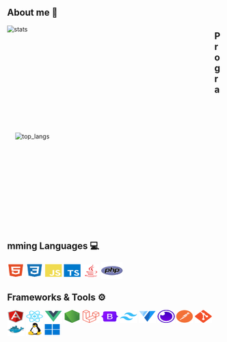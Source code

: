 ## About me 📃

<div>
  <img
    height="250"
    width="485"
    align="left"
    alt="stats"
    src="https://github-readme-stats.vercel.app/api?username=jmarcelnm&theme=dark&show_icons=true&rank_icon=github&include_all_commits=true&custom_title=My+GitHub+Stats"
  />
  <img
    height="250"
    width="485"
    align="right"
    alt="top_langs"
    src="https://github-readme-stats.vercel.app/api/top-langs?username=jmarcelnm&theme=dark"
  />
</div>

## Programming Languages 💻

<div style="display: inline_block">
  <img height="30" width="40" align="center" alt="HTML" src="https://raw.githubusercontent.com/devicons/devicon/master/icons/html5/html5-plain.svg"/>
  <img height="30" width="40" align="center" alt="CSS" src="https://raw.githubusercontent.com/devicons/devicon/master/icons/css3/css3-plain.svg"/>
  <img height="30" width="40" align="center" alt="JavaScript" src="https://raw.githubusercontent.com/devicons/devicon/master/icons/javascript/javascript-plain.svg"/>
  <img height="30" width="40" align="center" alt="TypeScript" src="https://raw.githubusercontent.com/devicons/devicon/master/icons/typescript/typescript-plain.svg"/>
  <img height="30" width="40" align="center" alt="Java" src="https://raw.githubusercontent.com/devicons/devicon/master/icons/java/java-plain.svg"/>
  <img height="40" width="50" align="center" alt="PHP" src="https://raw.githubusercontent.com/devicons/devicon/master/icons/php/php-original.svg"/>
</div>

## Frameworks & Tools ⚙️

<div style="display: inline_block">
  <img height="30" width="40" align="center" alt="Angular" src="https://raw.githubusercontent.com/devicons/devicon/master/icons/angularjs/angularjs-original.svg"/>
  <img height="30" width="40" align="center" alt="React" src="https://raw.githubusercontent.com/devicons/devicon/master/icons/react/react-original.svg"/>
  <img height="30" width="40" align="center" alt="Vue" src="https://raw.githubusercontent.com/devicons/devicon/master/icons/vuejs/vuejs-original.svg"/>
  
  <img height="30" width="40" align="center" alt="Node" src="https://raw.githubusercontent.com/devicons/devicon/master/icons/nodejs/nodejs-original.svg"/>
  <img height="30" width="40" align="center" alt="Laravel" src="https://raw.githubusercontent.com/devicons/devicon/master/icons/laravel/laravel-original.svg"/>
  
  <img height="30" width="40" align="center" alt="Bootstrap" src="https://raw.githubusercontent.com/devicons/devicon/master/icons/bootstrap/bootstrap-original.svg"/>
  <img height="30" width="40" align="center" alt="Tailwind" src="https://raw.githubusercontent.com/devicons/devicon/master/icons/tailwindcss/tailwindcss-original.svg"/>
  <img height="30" width="40" align="center" alt="Vuetify" src="https://raw.githubusercontent.com/devicons/devicon/master/icons/vuetify/vuetify-original.svg"/>

  <img height="30" width="40" align="center" alt="Insomnia" src="https://raw.githubusercontent.com/devicons/devicon/master/icons/insomnia/insomnia-original.svg"/>
  <img height="30" width="40" align="center" alt="Postman" src="https://raw.githubusercontent.com/devicons/devicon/master/icons/postman/postman-original.svg"/>
  
  <img height="30" width="40" align="center" alt="Git" src="https://raw.githubusercontent.com/devicons/devicon/master/icons/git/git-original.svg"/>
  <img height="30" width="40" align="center" alt="Docker" src="https://raw.githubusercontent.com/devicons/devicon/master/icons/docker/docker-original.svg"/>
  
  <img height="30" width="40" align="center" alt="Linux" src="https://raw.githubusercontent.com/devicons/devicon/master/icons/linux/linux-original.svg"/>
  <img height="25" width="35" align="center" alt="Windows" src="https://raw.githubusercontent.com/devicons/devicon/master/icons/windows11/windows11-original.svg"/>
</div>
